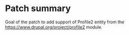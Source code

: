 # Patch summary

Goal of the patch to add support of Profile2 entity from the https://www.drupal.org/project/profile2 module.
